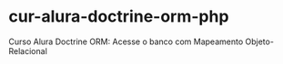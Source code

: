 # cur-alura-doctrine-orm-php
Curso Alura Doctrine ORM: Acesse o banco com Mapeamento Objeto-Relacional
